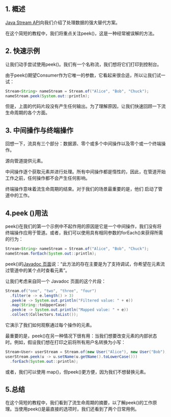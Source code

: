 ## 1. 概述

[Java Stream API](https://www.baeldung.com/java-8-streams)向我们介绍了处理数据的强大替代方案。

在这个简短的教程中，我们将重点关注peek()，这是一种经常被误解的方法。

## 2. 快速示例

让我们动手尝试使用peek()。我们有一个名称流，我们想将它们打印到控制台。

由于peek()期望Consumer<T>作为它唯一的参数，它看起来很合适，所以让我们试一试：

```java
Stream<String> nameStream = Stream.of("Alice", "Bob", "Chuck");
nameStream.peek(System.out::println);
```

但是，上面的代码片段没有产生任何输出。为了理解原因，让我们快速回顾一下流生命周期的各个方面。

## 3. 中间操作与终端操作

回想一下，流具有三个部分：数据源、零个或多个中间操作以及零个或一个终端操作。

源向管道提供元素。

中间操作逐个获取元素并进行处理。所有中间操作都是惰性的，因此，在管道开始工作之前，任何操作都不会产生任何影响。

终端操作意味着流生命周期的结束。对于我们的场景最重要的是，他们 启动了管道中的工作。

## 4.peek ()用法

peek()在我们的第一个示例中不起作用的原因是它是一个中间操作，我们没有将终端操作应用于管道。或者，我们可以使用具有相同参数的forEach()来获得所需的行为：

```java
Stream<String> nameStream = Stream.of("Alice", "Bob", "Chuck");
nameStream.forEach(System.out::println);
```

peek()的[Javadoc 页面](https://docs.oracle.com/en/java/javase/11/docs/api/java.base/java/util/stream/Stream.html#peek(java.util.function.Consumer))说：“此方法的存在主要是为了支持调试，你希望在元素流过管道中的某个点时查看元素”。

让我们考虑来自同一个 Javadoc 页面的这个片段：

```java
Stream.of("one", "two", "three", "four")
  .filter(e -> e.length() > 3)
  .peek(e -> System.out.println("Filtered value: " + e))
  .map(String::toUpperCase)
  .peek(e -> System.out.println("Mapped value: " + e))
  .collect(Collectors.toList());
```

它演示了我们如何观察通过每个操作的元素。

最重要的是，peek()在另一种情况下很有用：当我们想要改变元素的内部状态时。例如，假设我们想在打印之前将所有用户名转换为小写：

```java
Stream<User> userStream = Stream.of(new User("Alice"), new User("Bob"), new User("Chuck"));
userStream.peek(u -> u.setName(u.getName().toLowerCase()))
  .forEach(System.out::println);
```

或者，我们可以使用 map()，但peek()更方便，因为我们不想替换元素。

## 5.总结

在这个简短的教程中，我们看到了流生命周期的摘要，以了解peek()的工作原理。当使用peek()是最直接的选项时，我们还看到了两个日常用例。
